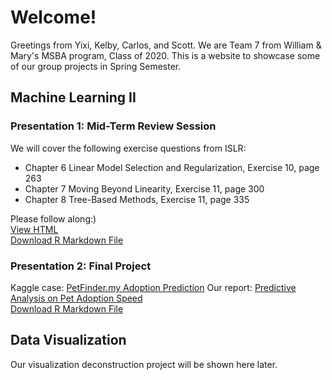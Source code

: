 # Welcome!

Greetings from Yixi, Kelby, Carlos, and Scott. We are Team 7 from William & Mary's MSBA program, Class of 2020. This is a website to showcase some of our group projects in Spring Semester.

## Machine Learning II

### Presentation 1: Mid-Term Review Session
We will cover the following exercise questions from ISLR:<br>
- Chapter 6 Linear Model Selection and Regularization, Exercise 10, page 263<br>
- Chapter 7 Moving Beyond Linearity, Exercise 11, page 300<br>
- Chapter 8 Tree-Based Methods, Exercise 11, page 335<br>

Please follow along:)<br>
[View HTML](https://yixichen10.github.io/MSBA-Team7/TA1.html)<br>
[Download R Markdown File](TA1.Rmd)<br>


### Presentation 2: Final Project

Kaggle case: [PetFinder.my Adoption Prediction](https://www.kaggle.com/c/petfinder-adoption-prediction)
Our report: [Predictive Analysis on Pet Adoption Speed](https://yixichen10.github.io/MSBA-Team7/TA2.html)<br>
[Download R Markdown File](TA2.Rmd)<br>


## Data Visualization

Our visualization deconstruction project will be shown here later.

